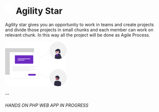 
#  <img src="logo.png" width="28">  Agility Star <br/>
Agility star gives you an opportunity to work in teams and create projects and divide those projects in small chunks and each member can work on relevant chunk. In this way all the project will be done as Agile Process. <br/>

<img src="pre.png" width="200">

--
###### HANDS ON PHP WEB APP IN PROGRESS
